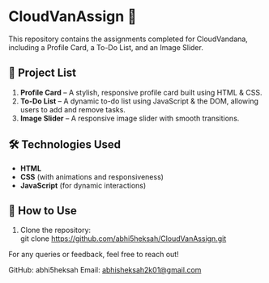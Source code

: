 # CloudVanAssign 🚀  

This repository contains the assignments completed for CloudVandana, including a Profile Card, a To-Do List, and an Image Slider.

## 📂 Project List  

1. **Profile Card** – A stylish, responsive profile card built using HTML & CSS.  
2. **To-Do List** – A dynamic to-do list using JavaScript & the DOM, allowing users to add and remove tasks.  
3. **Image Slider** – A responsive image slider with smooth transitions.  


## 🛠️ Technologies Used  

- **HTML**  
- **CSS** (with animations and responsiveness)  
- **JavaScript** (for dynamic interactions)  

## 🚀 How to Use  

1. Clone the repository:  
   git clone https://github.com/abhi5heksah/CloudVanAssign.git

   
For any queries or feedback, feel free to reach out!

GitHub: abhi5heksah
Email: abhisheksah2k01@gmail.com



